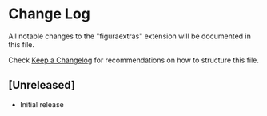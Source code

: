 # Change Log

All notable changes to the "figuraextras" extension will be documented in this file.

Check [Keep a Changelog](http://keepachangelog.com/) for recommendations on how to structure this file.

## [Unreleased]

- Initial release